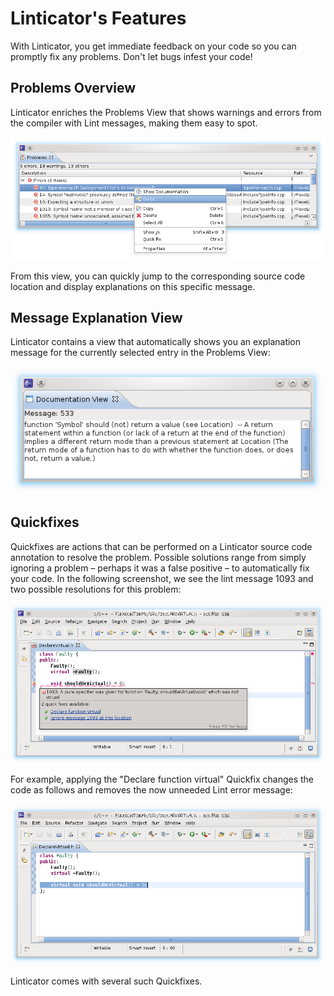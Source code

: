 # Linticator's Features

With Linticator, you get immediate feedback on your code so you can promptly fix any problems. Don't let bugs infest your code!

## Problems Overview

Linticator enriches the Problems View that shows warnings and errors from the compiler with Lint messages, making them easy to spot.

![](/docs/images/linticator_problems_view.png)

From this view, you can quickly jump to the corresponding source code location and display explanations on this specific message.

## Message Explanation View

Linticator contains a view that automatically shows you an explanation message for the currently selected entry in the Problems View:

![](/docs/images/linticator_documentation_view.png)

## Quickfixes

Quickfixes are actions that can be performed on a Linticator source code annotation to resolve the problem. Possible solutions range from simply ignoring a problem &ndash; perhaps it was a false positive &ndash; to automatically fix your code. In the following screenshot, we see the lint message 1093 and two possible resolutions for this problem:

![](/docs/images/linticator_quickfix_demo_virtual.png)

For example, applying the "Declare function virtual" Quickfix changes the code as follows and removes the now unneeded Lint error message:

![](/docs/images/linticator_quickfix_demo_virtual_resolved.png)

Linticator comes with several such Quickfixes.

